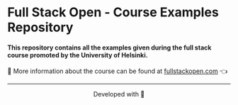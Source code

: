 # Full Stack Open - Course Examples Repository

#### This repository contains all the examples given during the full stack course promoted by the University of Helsinki.

:mag_right: More information about the course can be found at [fullstackopen.com](https://fullstackopen.com/) 👈

---

<p align="center">Developed with 💙</p>
